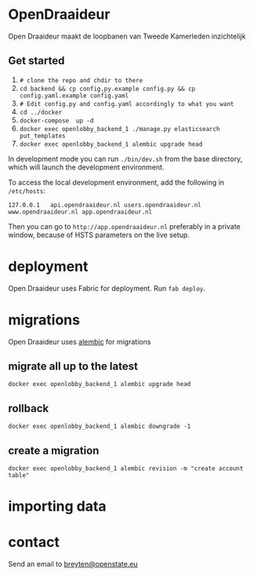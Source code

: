 # OpenDraaideur

Open Draaideur maakt de loopbanen van Tweede Kamerleden inzichtelijk


## Get started

1. `# clone the repo and chdir to there`
2. `cd backend && cp config.py.example config.py && cp config.yaml.example config.yaml`
3. `# Edit config.py and config.yaml accordingly to what you want`
2. `cd ../docker`
3. `docker-compose  up -d`
4. `docker exec openlobby_backend_1 ./manage.py elasticsearch put_templates`
5. `docker exec openlobby_backend_1 alembic upgrade head`

In development mode you can run `./bin/dev.sh` from the base directory, which will launch
the development environment.

To access the local development environment, add the following in `/etc/hosts`:

```
127.0.0.1	api.opendraaideur.nl users.opendraaideur.nl www.opendraaideur.nl app.opendraaideur.nl
```

Then you can go to `http://app.opendraaideur.nl` preferably in a private window, because of HSTS parameters on the live setup.

# deployment

Open Draaideur uses Fabric for deployment. Run `fab deploy`.

# migrations

Open Draaideur uses [alembic](https://alembic.sqlalchemy.org/en/latest/index.html) for migrations

## migrate all up to the latest

`docker exec openlobby_backend_1 alembic upgrade head`

## rollback

`docker exec openlobby_backend_1 alembic downgrade -1`

## create a migration

`docker exec openlobby_backend_1 alembic revision -m "create account table"`

# importing data

# contact

Send an email to breyten@openstate.eu
